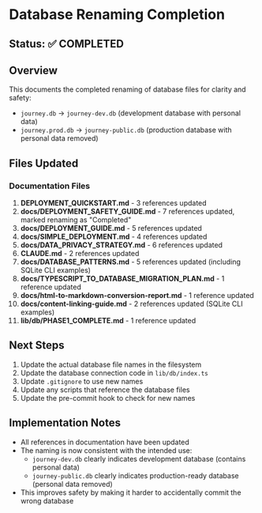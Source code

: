 # Database Renaming Completion

## Status: ✅ COMPLETED

## Overview
This documents the completed renaming of database files for clarity and safety:
- `journey.db` → `journey-dev.db` (development database with personal data)
- `journey.prod.db` → `journey-public.db` (production database with personal data removed)

## Files Updated

### Documentation Files
1. **DEPLOYMENT_QUICKSTART.md** - 3 references updated
2. **docs/DEPLOYMENT_SAFETY_GUIDE.md** - 7 references updated, marked renaming as "Completed"
3. **docs/DEPLOYMENT_GUIDE.md** - 5 references updated
4. **docs/SIMPLE_DEPLOYMENT.md** - 4 references updated
5. **docs/DATA_PRIVACY_STRATEGY.md** - 6 references updated
6. **CLAUDE.md** - 2 references updated
7. **docs/DATABASE_PATTERNS.md** - 5 references updated (including SQLite CLI examples)
8. **docs/TYPESCRIPT_TO_DATABASE_MIGRATION_PLAN.md** - 1 reference updated
9. **docs/html-to-markdown-conversion-report.md** - 1 reference updated
10. **docs/content-linking-guide.md** - 2 references updated (SQLite CLI examples)
11. **lib/db/PHASE1_COMPLETE.md** - 1 reference updated

## Next Steps
1. Update the actual database file names in the filesystem
2. Update the database connection code in `lib/db/index.ts`
3. Update `.gitignore` to use new names
4. Update any scripts that reference the database files
5. Update the pre-commit hook to check for new names

## Implementation Notes
- All references in documentation have been updated
- The naming is now consistent with the intended use:
  - `journey-dev.db` clearly indicates development database (contains personal data)
  - `journey-public.db` clearly indicates production-ready database (personal data removed)
- This improves safety by making it harder to accidentally commit the wrong database